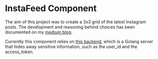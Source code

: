 # InstaFeed Component

The aim of this project was to create a 3x3 grid of the latest Instagram posts. 
The development and reasoning behind choices has been documented on my [medium blog](https://medium.com/dev-genius/improving-instagram-posts-in-react-cea3eec4dbaa).

Currently this component relies on [this backend](https://github.com/fs1g17/http-server), which is a Golang server that hides away sensitive information, 
such as the user_id and the access_token.

